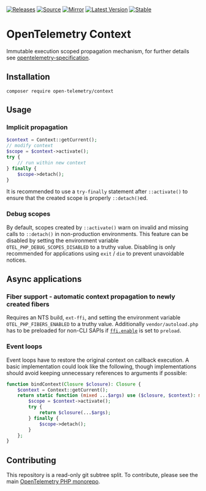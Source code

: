 [![Releases](https://img.shields.io/badge/releases-purple)](https://github.com/opentelemetry-php/context/releases)
[![Source](https://img.shields.io/badge/source-context-green)](https://github.com/open-telemetry/opentelemetry-php/tree/main/src/Context)
[![Mirror](https://img.shields.io/badge/mirror-opentelemetry--php:context-blue)](https://github.com/opentelemetry-php/context)
[![Latest Version](http://poser.pugx.org/open-telemetry/context/v/unstable)](https://packagist.org/packages/open-telemetry/context/)
[![Stable](http://poser.pugx.org/open-telemetry/context/v/stable)](https://packagist.org/packages/open-telemetry/context/)

# OpenTelemetry Context

Immutable execution scoped propagation mechanism, for further details see [opentelemetry-specification][1].

## Installation

```shell
composer require open-telemetry/context
```

## Usage

### Implicit propagation

```php
$context = Context::getCurrent();
// modify context
$scope = $context->activate();
try {
    // run within new context
} finally {
    $scope->detach();
}
```

It is recommended to use a `try-finally` statement after `::activate()` to ensure that the created scope is properly `::detach()`ed.

### Debug scopes

By default, scopes created by `::activate()` warn on invalid and missing calls to `::detach()` in non-production
environments. This feature can be disabled by setting the environment variable `OTEL_PHP_DEBUG_SCOPES_DISABLED` to a
truthy value. Disabling is only recommended for applications using `exit` / `die` to prevent unavoidable notices.

## Async applications

### Fiber support - automatic context propagation to newly created fibers

Requires an NTS build, `ext-ffi`, and setting the environment variable `OTEL_PHP_FIBERS_ENABLED` to a truthy value. Additionally `vendor/autoload.php` has to be preloaded for non-CLI SAPIs if [`ffi.enable`](https://www.php.net/manual/en/ffi.configuration.php#ini.ffi.enable) is set to `preload`.

### Event loops

Event loops have to restore the original context on callback execution. A basic implementation could look like the following, though implementations should avoid keeping unnecessary references to arguments if possible:

```php
function bindContext(Closure $closure): Closure {
    $context = Context::getCurrent();
    return static function (mixed ...$args) use ($closure, $context): mixed {
        $scope = $context->activate();
        try {
            return $closure(...$args);
        } finally {
            $scope->detach();
        }
    };
}
```

## Contributing

This repository is a read-only git subtree split.
To contribute, please see the main [OpenTelemetry PHP monorepo](https://github.com/open-telemetry/opentelemetry-php).

[1]: https://github.com/open-telemetry/opentelemetry-specification/blob/main/specification/context/README.md#context

